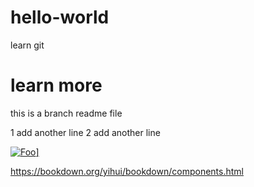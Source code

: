 # hello-world
learn git
# learn more
this is a branch readme file

1 add another line
2 add another line

<a href="http://google.com.au/" rel="some text">![Foo](http://www.google.com.au/images/nav_logo7.png)]</a>

https://bookdown.org/yihui/bookdown/components.html

